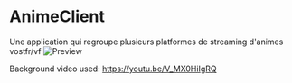# AnimeClient
Une application qui regroupe plusieurs platformes de streaming d'animes vostfr/vf
![Preview](https://i.imgur.com/6uRBaUg.png)


Background video used: https://youtu.be/V_MX0HiIgRQ
